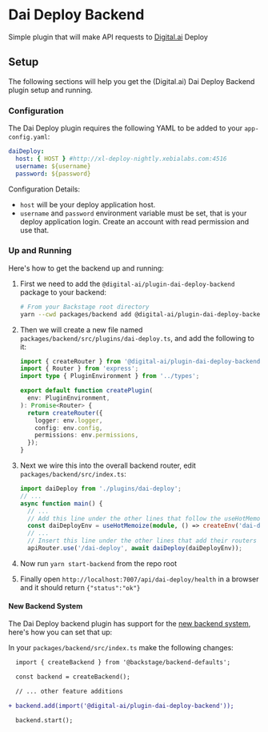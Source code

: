 # Dai Deploy Backend

Simple plugin that will make API requests to [Digital.ai](https://digital.ai/products/deploy/) Deploy

## Setup

The following sections will help you get the (Digital.ai) Dai Deploy Backend plugin setup and running.

### Configuration

The Dai Deploy plugin requires the following YAML to be added to your `app-config.yaml`:

```yaml
daiDeploy:
  host: { HOST } #http://xl-deploy-nightly.xebialabs.com:4516
  username: ${username}
  password: ${password}
```

Configuration Details:

- `host` will be your deploy application host.
- `username` and `password` environment variable must be set, that is your deploy application login. Create an account with read permission and use that.

### Up and Running

Here's how to get the backend up and running:

1. First we need to add the `@digital-ai/plugin-dai-deploy-backend` package to your backend:

   ```sh
   # From your Backstage root directory
   yarn --cwd packages/backend add @digital-ai/plugin-dai-deploy-backend
   ```

2. Then we will create a new file named `packages/backend/src/plugins/dai-deploy.ts`, and add the
   following to it:

   ```ts
   import { createRouter } from '@digital-ai/plugin-dai-deploy-backend';
   import { Router } from 'express';
   import type { PluginEnvironment } from '../types';

   export default function createPlugin(
     env: PluginEnvironment,
   ): Promise<Router> {
     return createRouter({
       logger: env.logger,
       config: env.config,
       permissions: env.permissions,
     });
   }
   ```

3. Next we wire this into the overall backend router, edit `packages/backend/src/index.ts`:

   ```ts
   import daiDeploy from './plugins/dai-deploy';
   // ...
   async function main() {
     // ...
     // Add this line under the other lines that follow the useHotMemoize pattern
     const daiDeployEnv = useHotMemoize(module, () => createEnv('dai-deploy'));
     // ...
     // Insert this line under the other lines that add their routers to apiRouter in the same way
     apiRouter.use('/dai-deploy', await daiDeploy(daiDeployEnv));
   ```

4. Now run `yarn start-backend` from the repo root
5. Finally open `http://localhost:7007/api/dai-deploy/health` in a browser and it should return `{"status":"ok"}`

#### New Backend System

The Dai Deploy backend plugin has support for the [new backend system](https://backstage.io/docs/backend-system/), here's how you can set that up:

In your `packages/backend/src/index.ts` make the following changes:

```diff
  import { createBackend } from '@backstage/backend-defaults';

  const backend = createBackend();

  // ... other feature additions

+ backend.add(import('@digital-ai/plugin-dai-deploy-backend'));

  backend.start();
```
